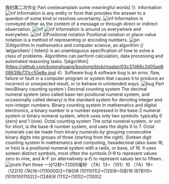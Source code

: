 我的第二次作业
Part one(examplain some meaningful words)
1）information
![inf](https://github.com/bolonghuang/boolong/blob/master/1507962d801c62399d99d9006850f6a3.jpg)
Information is any entity or form that provides the answer to a question of some kind or resolves uncertainty.
![inf](https://github.com/bolonghuang/boolong/blob/master/信息.jpg)
Information is conveyed either as the content of a message or through direct or indirect observation. 
![inf](https://github.com/bolonghuang/boolong/blob/master/文字.jpg)
![inf](https://github.com/bolonghuang/boolong/blob/master/广州地铁.jpg)
Information is around us everywhere and everywhen.
![inf](https://github.com/bolonghuang/boolong/blob/master/信息无处无时不在.jpg)
2)Positional notation
Positional notation or place-value notation is a method of representing or encoding numbers.
![pn](https://github.com/bolonghuang/boolong/blob/master/微信图片_20181005185632.jpg)
3)Algorithm
In mathematics and computer science, an algorithm (/ˈælɡərɪðəm/ ( listen)) is an unambiguous specification of how to solve a class of problems. Algorithms can perform calculation, data processing and automated reasoning tasks.
![algorithm] (https://github.com/bolonghuang/boolong/blob/master/03c37d66c2d05ad808839b731cc55e8e.jpg)
4）Software bug 
A software bug is an error, flaw, failure or fault in a computer program or system that causes it to produce an incorrect or unexpected result, or to behave in unintended ways.
![bug](https://github.com/bolonghuang/boolong/blob/master/bug.jpg)
Part two(Binary counting system )
Decimal counting system 
The decimal numeral system (also called base-ten positional numeral system, and occasionally called denary) is the standard system for denoting integer and non-integer numbers.
Binary counting system
In mathematics and digital electronics, a binary number is a number expressed in the base-2 numeral system or binary numeral system, which uses only two symbols: typically 0 (zero) and 1 (one).
Octal counting system 
The octal numeral system, or oct for short, is the base-8 number system, and uses the digits 0 to 7. Octal numerals can be made from binary numerals by grouping consecutive binary digits into groups of three (starting from the right). 
Sixteen digit counting system 
In mathematics and computing, hexadecimal (also base 16, or hex) is a positional numeral system with a radix, or base, of 16. It uses sixteen distinct symbols, most often the symbols 0–9 to represent values zero to nine, and A–F (or alternatively a–f) to represent values ten to fifteen.
![jinzhi](https://github.com/bolonghuang/boolong/blob/master/jinzhi.jpg)
Part three
一分12秒=72000毫秒
（7A）13=（101）10
（7A）16=（122)10
(7A)16=(1110000)2=(160)8
(1011011)2=(133)8=(5B)16
(678)10=(10101001102)2=(1246)8
(111)2+(101)2=(1100)2

